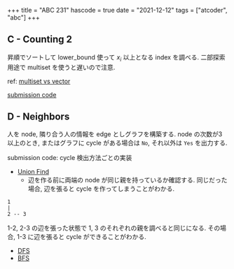 +++
title = "ABC 231"
hascode = true
date = "2021-12-12"
tags = ["atcoder", "abc"]
+++



## C - Counting 2

昇順でソートして lower_bound 使って $x_i$ 以上となる index を調べる.
二部探索用途で multiset を使うと遅いので注意.

ref: [multiset vs vector](/tips#multiset_vs_vector)

[submission code](https://atcoder.jp/contests/abc231/submissions/27824995)

## D - Neighbors


人を node, 隣り合う人の情報を edge としグラフを構築する.
node の次数が3以上のとき, またはグラフに cycle がある場合は `No`, それ以外は `Yes`  を出力する.

submission code: cycle 検出方法ごとの実装
- [Union Find](https://atcoder.jp/contests/abc231/submissions/27860144)
  - 辺を作る前に両端の node が同じ親を持っているか確認する. 同じだった場合, 辺を張ると cycle を作ってしまうことがわかる.

```
1
|
2 -- 3
```

1-2, 2-3 の辺を張った状態で 1, 3 のそれぞれの親を調べると同じになる. その場合, 1-3  に辺を張ると cycle ができることがわかる.

- [DFS](https://atcoder.jp/contests/abc231/submissions/27832128)
- [BFS](https://atcoder.jp/contests/abc231/submissions/27860233)
